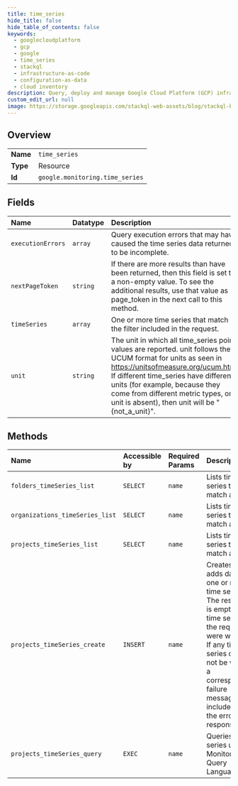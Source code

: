 ```yaml
---
title: time_series
hide_title: false
hide_table_of_contents: false
keywords:
  - googlecloudplatform
  - gcp
  - google
  - time_series
  - stackql
  - infrastructure-as-code
  - configuration-as-data
  - cloud inventory
description: Query, deploy and manage Google Cloud Platform (GCP) infrastructure and resources using SQL
custom_edit_url: null
image: https://storage.googleapis.com/stackql-web-assets/blog/stackql-blog-post-featured-image.png
---
```

  
    

## Overview
<table><tbody>
<tr><td><b>Name</b></td><td><code>time_series</code></td></tr>
<tr><td><b>Type</b></td><td>Resource</td></tr>
<tr><td><b>Id</b></td><td><code>google.monitoring.time_series</code></td></tr>
</tbody></table>

## Fields
| Name | Datatype | Description |
|:-----|:---------|:------------|
| `executionErrors` | `array` | Query execution errors that may have caused the time series data returned to be incomplete. |
| `nextPageToken` | `string` | If there are more results than have been returned, then this field is set to a non-empty value. To see the additional results, use that value as page_token in the next call to this method. |
| `timeSeries` | `array` | One or more time series that match the filter included in the request. |
| `unit` | `string` | The unit in which all time_series point values are reported. unit follows the UCUM format for units as seen in https://unitsofmeasure.org/ucum.html. If different time_series have different units (for example, because they come from different metric types, or a unit is absent), then unit will be "{not_a_unit}". |
## Methods
| Name | Accessible by | Required Params | Description |
|:-----|:--------------|:----------------|:------------|
| `folders_timeSeries_list` | `SELECT` | `name` | Lists time series that match a filter. |
| `organizations_timeSeries_list` | `SELECT` | `name` | Lists time series that match a filter. |
| `projects_timeSeries_list` | `SELECT` | `name` | Lists time series that match a filter. |
| `projects_timeSeries_create` | `INSERT` | `name` | Creates or adds data to one or more time series. The response is empty if all time series in the request were written. If any time series could not be written, a corresponding failure message is included in the error response. |
| `projects_timeSeries_query` | `EXEC` | `name` | Queries time series using Monitoring Query Language. |
